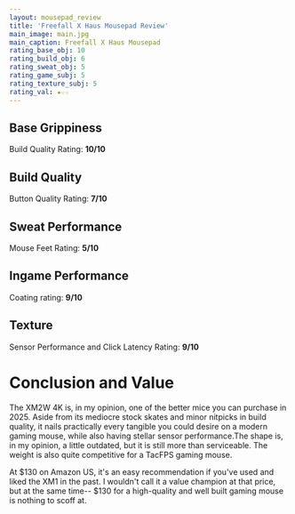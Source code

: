 ```yaml
---
layout: mousepad_review
title: 'Freefall X Haus Mousepad Review'
main_image: main.jpg
main_caption: Freefall X Haus Mousepad
rating_base_obj: 10
rating_build_obj: 6
rating_sweat_obj: 5
rating_game_subj: 5
rating_texture_subj: 5
rating_val: ★☆☆
---
```




## Base Grippiness


Build Quality Rating: **10/10**

## Build Quality


Button Quality Rating: **7/10**

## Sweat Performance


Mouse Feet Rating: **5/10**

## Ingame Performance

Coating rating: **9/10**

## Texture

Sensor Performance and Click Latency Rating: **9/10**


# Conclusion and Value

The XM2W 4K is, in my opinion, one of the better mice you can purchase in 2025. Aside from its mediocre stock skates and minor nitpicks in build quality, it nails practically every tangible you could desire on a modern gaming mouse, while also having stellar sensor performance.The shape is, in my opinion, a little outdated, but it is still more than serviceable. The weight is also quite competitive for a TacFPS gaming mouse.

At $130 on Amazon US, it's an easy recommendation if you've used and liked the XM1 in the past. I wouldn't call it a value champion at that price, but at the same time-- $130 for a high-quality and well built gaming mouse is nothing to scoff at.

